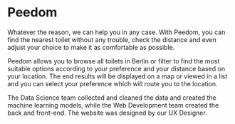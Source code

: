 # Peedom

Whatever the reason, we can help you in any case. With Peedom, you can find the nearest toilet without any trouble, check the distance and even adjust your choice to make it as comfortable as possible.

Peedom allows you to browse all toilets in Berlin or filter to find the most suitable options according to your preference and your distance based on your location. The end results will be displayed on a map or viewed in a list and you can select your preference which will route you to the location.

The Data Science team collected and cleaned the data and created the machine learning models, while the Web Development team created the back and front-end. The website was designed by our UX Designer.



